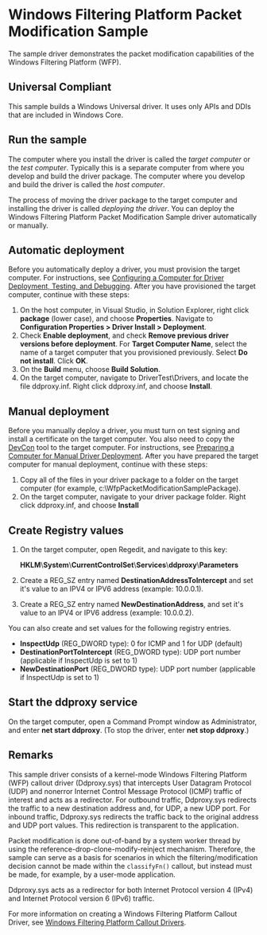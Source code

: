 Windows Filtering Platform Packet Modification Sample
=====================================================

The sample driver demonstrates the packet modification capabilities of the Windows Filtering Platform (WFP).

## Universal Compliant
This sample builds a Windows Universal driver. It uses only APIs and DDIs that are included in Windows Core.

Run the sample
--------------

The computer where you install the driver is called the *target computer* or the *test computer*. Typically this is a separate computer from where you develop and build the driver package. The computer where you develop and build the driver is called the *host computer*.

The process of moving the driver package to the target computer and installing the driver is called *deploying the driver*. You can deploy the Windows Filtering Platform Packet Modification Sample driver automatically or manually.

Automatic deployment
--------------------

Before you automatically deploy a driver, you must provision the target computer. For instructions, see [Configuring a Computer for Driver Deployment, Testing, and Debugging](http://msdn.microsoft.com/en-us/library/windows/hardware/). After you have provisioned the target computer, continue with these steps:

1.  On the host computer, in Visual Studio, in Solution Explorer, right click **package** (lower case), and choose **Properties**. Navigate to **Configuration Properties \> Driver Install \> Deployment**.
2.  Check **Enable deployment**, and check **Remove previous driver versions before deployment**. For **Target Computer Name**, select the name of a target computer that you provisioned previously. Select **Do not install**. Click **OK**.
3.  On the **Build** menu, choose **Build Solution**.
4.  On the target computer, navigate to DriverTest\\Drivers, and locate the file ddproxy.inf. Right click ddproxy.inf, and choose **Install**.

Manual deployment
-----------------

Before you manually deploy a driver, you must turn on test signing and install a certificate on the target computer. You also need to copy the [DevCon](http://msdn.microsoft.com/en-us/library/windows/hardware/ff544707) tool to the target computer. For instructions, see [Preparing a Computer for Manual Driver Deployment](http://msdn.microsoft.com/en-us/library/windows/hardware/dn265571). After you have prepared the target computer for manual deployment, continue with these steps:

1.  Copy all of the files in your driver package to a folder on the target computer (for example, c:\\WfpPacketModificationSamplePackage).
2.  On the target computer, navigate to your driver package folder. Right click ddproxy.inf, and choose **Install**

Create Registry values
----------------------

1.  On the target computer, open Regedit, and navigate to this key:

    **HKLM**\\**System**\\**CurrentControlSet**\\**Services**\\**ddproxy**\\**Parameters**

2.  Create a REG\_SZ entry named **DestinationAddressToIntercept** and set it's value to an IPV4 or IPV6 address (example: 10.0.0.1).

3.  Create a REG\_SZ entry named **NewDestinationAddress**, and set it's value to an IPV4 or IPV6 address (example: 10.0.0.2).

You can also create and set values for the following registry entries.

-   **InspectUdp** (REG\_DWORD type): 0 for ICMP and 1 for UDP (default)
-   **DestinationPortToIntercept** (REG\_DWORD type): UDP port number (applicable if InspectUdp is set to 1)
-   **NewDestinationPort** (REG\_DWORD type): UDP port number (applicable if InspectUdp is set to 1)

Start the ddproxy service
-------------------------

On the target computer, open a Command Prompt window as Administrator, and enter **net start ddproxy**. (To stop the driver, enter **net stop ddproxy**.)

Remarks
-------

This sample driver consists of a kernel-mode Windows Filtering Platform (WFP) callout driver (Ddproxy.sys) that intercepts User Datagram Protocol (UDP) and nonerror Internet Control Message Protocol (ICMP) traffic of interest and acts as a redirector. For outbound traffic, Ddproxy.sys redirects the traffic to a new destination address and, for UDP, a new UDP port. For inbound traffic, Ddproxy.sys redirects the traffic back to the original address and UDP port values. This redirection is transparent to the application.

Packet modification is done out-of-band by a system worker thread by using the reference-drop-clone-modify-reinject mechanism. Therefore, the sample can serve as a basis for scenarios in which the filtering/modification decision cannot be made within the `classifyFn()` callout, but instead must be made, for example, by a user-mode application.

Ddproxy.sys acts as a redirector for both Internet Protocol version 4 (IPv4) and Internet Protocol version 6 (IPv6) traffic.

For more information on creating a Windows Filtering Platform Callout Driver, see [Windows Filtering Platform Callout Drivers](http://msdn.microsoft.com/en-us/library/windows/hardware/ff571068).

